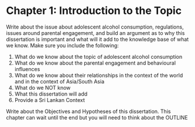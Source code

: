 # Chapter 1: Introduction to the Topic  

Write about the issue about adolescent alcohol consumption, regulations, issues around parental engagement, and build an argument as to why this dissertation is important and what will it add to the knowledge base of what we know. Make sure you include the following:

1. What do we know about the topic of adolescent alcohol consumption
2. What do we know about the parental engagement and behavioural influences
3. What do we know about their relationships in the context of the world and in the context of Asia/South Asia
4. What do we NOT know
5. What this dissertation will add
6. Provide a Sri Lankan Context

Write about the Objectives and Hypotheses of this dissertation. This chapter can wait until the end but you will need to think about the OUTLINE



    
    
    
    
    